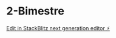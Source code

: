 # 2-Bimestre

[Edit in StackBlitz next generation editor ⚡️](https://stackblitz.com/~/github.com/RenanSMA/2-Bimestre)